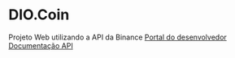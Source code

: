 # DIO.Coin
Projeto Web utilizando a API da Binance
[Portal do desenvolvedor](https://www.binance.com/pt-BR) <br>
[Documentação API](https://binance-docs.github.io/apidocs/spot/en/#introduction) <br>

